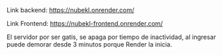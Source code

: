 Link backend:
https://nubekl.onrender.com/

Link Frontend:
https://nubekl-frontend.onrender.com/

El servidor por ser gatis, se apaga por tiempo de inactividad, al ingresar puede demorar desde 3 minutos porque Render la inicia.
